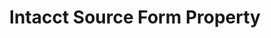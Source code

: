 ---
# -------------------------- #
#        CONTENT TYPE        #
# -------------------------- #

content-type: "api-form"
form-type: "source"
key: "source-form-properties-intacct-object"


# -------------------------- #
#        OBJECT INFO         #
# -------------------------- #

title: "Intacct Source Form Property"
api-type: "platform.intacct"
display-name: "Intacct"

source-type: "saas"
docs-name: "intacct"

## This is used to fill in the description that displays in the source form property rollup and under the object itself.

property-description: "reports exported to Amazon S3 via {{ form-property.display-name }}'s Data Delivery Service feature"


# -------------------------- #
#      OBJECT ATTRIBUTES     #
# -------------------------- #

uses-start-date: true

object-attributes:
  - name: "account_id"
    type: "string"
    required: true
    description: |
      The user's Amazon Web Services account ID. Refer to the [{{ form-property.display-name }} documentation]({{ doc-link | append: "#retrieve-aws-account-id" }}) for instructions on retrieving this info.
    value: "123456789123"

  - name: "company_id"
    type: "string"
    required: true
    description: |
      The user's {{ form-property.display-name }} company ID, used to sign into {{ form-property.display-name }}.
    value: "<COMPANY_ID>"

  - name: "external_id"
    type: "string"
    required: true
    description: |
      The external ID associated with the Amazon Web Services (AWS) Identity Access Management (IAM) role used by Stitch. In AWS, external IDs are used to increase role security when granting access to accounts that you don't own or have administrative access to. Stitch will provide this ID when accessing {{ form-property.display-name }}.

      This value can be anything, but it must be the same as the external ID provided in the AWS console when creating the Stitch IAM role. Refer to the [{{ form-property.display-name }} documentation]({{ doc-link | append: "#create-stitch-iam-role" }}) for more info.
    value: "stitch_connection_12345"

  - name: "path"
    type: "string"
    required: false
    description: |
      **Optional**: The path configured in {{ form-property.display-name }} for use in the S3 bucket.
    value: "/optional/bucket/path"

  - name: "role_name"
    type: "string"
    required: true
    description: |
      The name of the AWS IAM role Stitch should assume when extracting data from Amazon S3. This role will have the permissions in the IAM policy associated with the role.

      This value can be anything, but it must be the same as the role name provided in the AWS console when creating the Stitch IAM role.

      Refer to the [{{ form-property.display-name }} documentation]({{ doc-link | append: "#create-stitch-iam-role" }}){:target="new"} for more info.
    value: "stitch_intacct_CNTl5Br9"

  - name: "bucket"
    type: "string"
    required: true
    description: |
      The name of the bucket Stitch should replicate {{ form-property.display-name }} data from. This value should only include the bucket name: No URLs, `https`, or S3 parts.
    value: "{{ form-property.display-name | downcase }}-stitch-bucket"
---